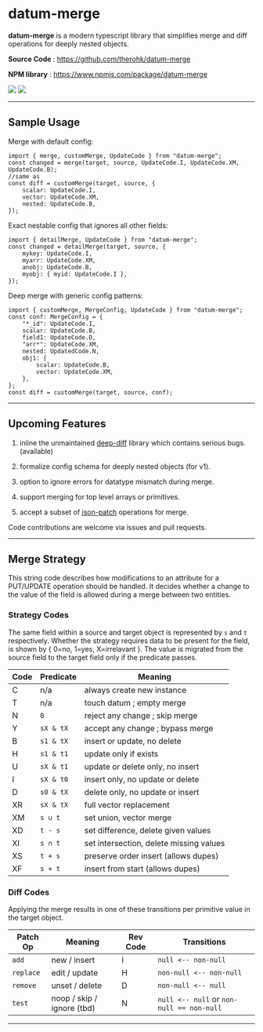 # datum-merge

**datum-merge** is a modern typescript library that simplifies merge and diff operations for deeply nested objects.

**Source Code** : https://github.com/therohk/datum-merge

**NPM library** : https://www.npmjs.com/package/datum-merge

![](https://github.com/therohk/datum-merge/actions/workflows/build.yml/badge.svg) ![](https://img.shields.io/github/v/release/therohk/datum-merge)

---

## Sample Usage

Merge with default config:
```
import { merge, customMerge, UpdateCode } from "datum-merge";
const changed = merge(target, source, UpdateCode.I, UpdateCode.XM, UpdateCode.B);
//same as
const diff = customMerge(target, source, {
    scalar: UpdateCode.I,
    vector: UpdateCode.XM,
    nested: UpdateCode.B,
});
```

Exact nestable config that ignores all other fields:
```
import { detailMerge, UpdateCode } from "datum-merge";
const changed = detailMerge(target, source, {
    mykey: UpdateCode.I,
    myarr: UpdateCode.XM,
    anobj: UpdateCode.B,
    myobj: { myid: UpdateCode.I },
});
```

Deep merge with generic config patterns:
```
import { customMerge, MergeConfig, UpdateCode } from "datum-merge";
const conf: MergeConfig = {
    "*_id": UpdateCode.I,
    scalar: UpdateCode.B,
    field1: UpdateCode.D,
    "arr*": UpdateCode.XM,
    nested: UpdatedCode.N,
    obj1: {
        scalar: UpdateCode.B,
        vector: UpdateCode.XM,
    },
};
const diff = customMerge(target, source, conf);
```
---

## Upcoming Features

1. inline the unmaintained [deep-diff](https://github.com/flitbit/diff) library which contains serious bugs. (available)

2. formalize config schema for deeply nested objects (for v1).

3. option to ignore errors for datatype mismatch during merge.

4. support merging for top level arrays or primitives.

5. accept a subset of [json-patch](https://jsonpatch.com/) operations for merge.

Code contributions are welcome via issues and pull requests.

---

## Merge Strategy

This string code describes how modifications to an attribute for a PUT/UPDATE operation should be handled.
It decides whether a change to the value of the field is allowed during a merge between two entities.

### Strategy Codes

The same field within a source and target object is represented by `s` and `t` respectively.
Whether the strategy requires data to be present for the field, is shown by { 0=no, 1=yes, X=irrelavant }. 
The value is migrated from the source field to the target field only if the predicate passes.

| Code | Predicate | Meaning |
|----|----|----|
| C | n/a | always create new instance |
| T | n/a | touch datum ; empty merge |
| N | `0` | reject any change ; skip merge |
| Y | `sX & tX` | accept any change ; bypass merge |
| B | `s1 & tX` | insert or update, no delete |
| H | `s1 & t1` | update only if exists |
| U | `sX & t1` | update or delete only, no insert |
| I | `sX & t0` | insert only, no update or delete |
| D | `s0 & tX` | delete only, no update or insert |
| XR | `sX & tX` | full vector replacement |
| XM | `s ∪ t`   | set union, vector merge |
| XD | `t - s`   | set difference, delete given values |
| XI | `s ∩ t`   | set intersection, delete missing values |
| XS | `t + s` | preserve order insert (allows dupes) |
| XF | `s + t` | insert from start (allows dupes) |

### Diff Codes

Applying the merge results in one of these transitions per primitive value in the target object.

| Patch Op | Meaning | Rev Code | Transitions |
|----|----|----|----|
| `add`     | new / insert   | I | `null <-- non-null` |
| `replace` | edit / update  | H | `non-null <-- non-null` |
| `remove`  | unset / delete | D | `non-null <-- null` |
| `test`    | noop / skip / ignore (tbd) | N | `null <-- null` or `non-null == non-null` |

---
